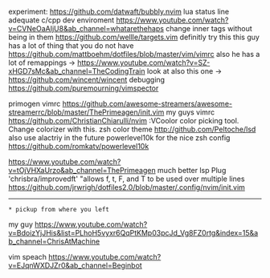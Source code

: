 experiment: https://github.com/datwaft/bubbly.nvim lua status line
adequate c/cpp dev enviroment https://www.youtube.com/watch?v=CVNeOaAIjU8&ab_channel=whatarethehaps
change inner tags without being in them https://github.com/wellle/targets.vim definitly try this
this guy has a lot of thing that you do not have https://github.com/mattboehm/dotfiles/blob/master/vim/vimrc
also he has a lot of remappings -> https://www.youtube.com/watch?v=SZ-xHGD7sMc&ab_channel=TheCodingTrain
look at also this one -> https://github.com/wincent/wincent
debugging https://github.com/puremourning/vimspector

primogen vimrc https://github.com/awesome-streamers/awesome-streamerrc/blob/master/ThePrimeagen/init.vim
my guys vimrc https://github.com/ChristianChiarulli/nvim
:VCoolor color picking tool. Change colorizer with this.
zsh color theme
http://github.com/Peltoche/lsd
also use alactriy in the future
powerlevel10k for the nice zsh config
https://github.com/romkatv/powerlevel10k

https://www.youtube.com/watch?v=tOjVHXaUrzo&ab_channel=ThePrimeagen
much better lsp
Plug 'chrisbra/improvedft' "allows f, t, F, and T to be used over multiple lines
https://github.com/jrwrigh/dotfiles2.0/blob/master/.config/nvim/init.vim

---

    * pickup from where you left

my guy
https://www.youtube.com/watch?v=BdoizYjJHis&list=PLhoH5vyxr6QqPtKMp03pcJd_Vg8FZ0rtg&index=15&ab_channel=ChrisAtMachine

vim speach
https://www.youtube.com/watch?v=EJqnWXDJZr0&ab_channel=Beginbot
